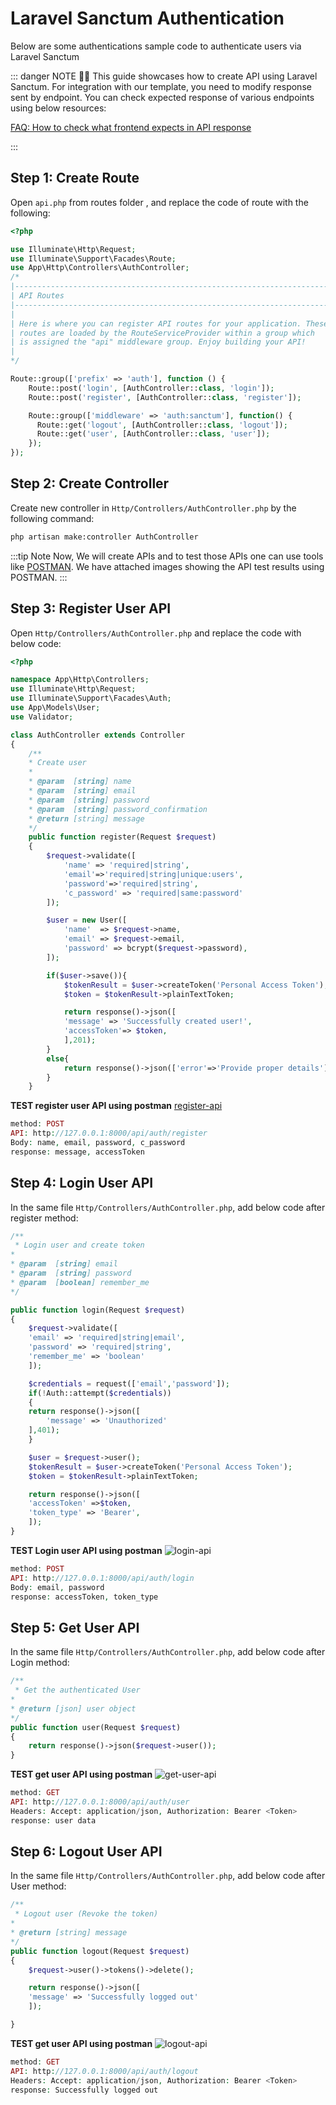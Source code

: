 # Laravel Sanctum Authentication

Below are some authentications sample code to authenticate users via Laravel Sanctum

::: danger NOTE 🙋‍♂️
This guide showcases how to create API using Laravel Sanctum. For integration with our template, you need to modify response sent by endpoint. You can check expected response of various endpoints using below resources:

[FAQ: How to check what frontend expects in API response](/faq/#how-to-check-what-frontend-expects-in-api-response)

:::

## Step 1: Create Route

Open `api.php` from routes folder , and replace the code of route with the following:

```php
<?php

use Illuminate\Http\Request;
use Illuminate\Support\Facades\Route;
use App\Http\Controllers\AuthController;
/*
|--------------------------------------------------------------------------
| API Routes
|--------------------------------------------------------------------------
|
| Here is where you can register API routes for your application. These
| routes are loaded by the RouteServiceProvider within a group which
| is assigned the "api" middleware group. Enjoy building your API!
|
*/

Route::group(['prefix' => 'auth'], function () {
    Route::post('login', [AuthController::class, 'login']);
    Route::post('register', [AuthController::class, 'register']);

    Route::group(['middleware' => 'auth:sanctum'], function() {
      Route::get('logout', [AuthController::class, 'logout']);
      Route::get('user', [AuthController::class, 'user']);
    });
});
```

## Step 2: Create Controller

Create new controller in `Http/Controllers/AuthController.php` by the following command:

```bash
php artisan make:controller AuthController
```

:::tip Note
Now, We will create APIs and to test those APIs one can use tools like [POSTMAN](https://www.postman.com/downloads/). We have attached images showing the API test results using POSTMAN.
:::

## Step 3: Register User API

Open `Http/Controllers/AuthController.php` and replace the code with below code:

```php
<?php

namespace App\Http\Controllers;
use Illuminate\Http\Request;
use Illuminate\Support\Facades\Auth;
use App\Models\User;
use Validator;

class AuthController extends Controller
{
    /**
    * Create user
    *
    * @param  [string] name
    * @param  [string] email
    * @param  [string] password
    * @param  [string] password_confirmation
    * @return [string] message
    */
    public function register(Request $request)
    {
        $request->validate([
            'name' => 'required|string',
            'email'=>'required|string|unique:users',
            'password'=>'required|string',
            'c_password' => 'required|same:password'
        ]);

        $user = new User([
            'name'  => $request->name,
            'email' => $request->email,
            'password' => bcrypt($request->password),
        ]);

        if($user->save()){
            $tokenResult = $user->createToken('Personal Access Token');
            $token = $tokenResult->plainTextToken;

            return response()->json([
            'message' => 'Successfully created user!',
            'accessToken'=> $token,
            ],201);
        }
        else{
            return response()->json(['error'=>'Provide proper details']);
        }
    }
```

**TEST register user API using postman**
[register-api](/images/code-examples/sanctum-apis-response/register.jpg)

```php
method: POST
API: http://127.0.0.1:8000/api/auth/register
Body: name, email, password, c_password
response: message, accessToken
```

## Step 4: Login User API

In the same file `Http/Controllers/AuthController.php`, add below code after register method:

```php
/**
 * Login user and create token
*
* @param  [string] email
* @param  [string] password
* @param  [boolean] remember_me
*/

public function login(Request $request)
{
    $request->validate([
    'email' => 'required|string|email',
    'password' => 'required|string',
    'remember_me' => 'boolean'
    ]);

    $credentials = request(['email','password']);
    if(!Auth::attempt($credentials))
    {
    return response()->json([
        'message' => 'Unauthorized'
    ],401);
    }

    $user = $request->user();
    $tokenResult = $user->createToken('Personal Access Token');
    $token = $tokenResult->plainTextToken;

    return response()->json([
    'accessToken' =>$token,
    'token_type' => 'Bearer',
    ]);
}
```

**TEST Login user API using postman**
![login-api](/images/code-examples/sanctum-apis-response/login.png)

```php
method: POST
API: http://127.0.0.1:8000/api/auth/login
Body: email, password
response: accessToken, token_type
```

## Step 5: Get User API

In the same file `Http/Controllers/AuthController.php`, add below code after Login method:

```php
/**
 * Get the authenticated User
*
* @return [json] user object
*/
public function user(Request $request)
{
    return response()->json($request->user());
}
```

**TEST get user API using postman**
![get-user-api](/images/code-examples/sanctum-apis-response/get-user.png)

```php
method: GET
API: http://127.0.0.1:8000/api/auth/user
Headers: Accept: application/json, Authorization: Bearer <Token>
response: user data
```

## Step 6: Logout User API

In the same file `Http/Controllers/AuthController.php`, add below code after User method:

```php
/**
 * Logout user (Revoke the token)
*
* @return [string] message
*/
public function logout(Request $request)
{
    $request->user()->tokens()->delete();

    return response()->json([
    'message' => 'Successfully logged out'
    ]);

}
```

**TEST get user API using postman**
![logout-api](/images/code-examples/sanctum-apis-response/logout.png)

```php
method: GET
API: http://127.0.0.1:8000/api/auth/logout
Headers: Accept: application/json, Authorization: Bearer <Token>
response: Successfully logged out
```
